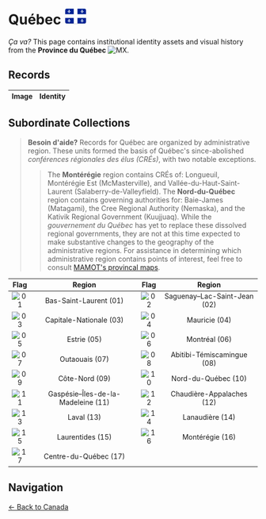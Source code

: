 # Québec ![QC](https://github.com/apapenheim/nation-branding-now/blob/master/images/FlagKit/NA/CA/QC/QC@2x.png)

*Ça va?* This page contains institutional identity assets and visual history from the **Province du Québec** ![MX](../../images/FlagKit/NA/CA/QC/QC.png).

## Records

| Image | Identity |
| :---: | :--- |

## Subordinate Collections

> **Besoin d'aide?**
> Records for Québec are organized by administrative region. These units formed the basis of Québec's since-abolished *conférences régionales des élus (CRÉs)*, with two notable exceptions.
> > The **Montérégie** region contains CRÉs of: Longueuil, Montérégie Est (McMasterville), and Vallée-du-Haut-Saint-Laurent (Salaberry-de-Valleyfield).
> > The **Nord-du-Québec** region contains governing authorities for: Baie-James (Matagami), the Cree Regional Authority (Nemaska), and the Kativik Regional Government (Kuujjuaq).
> While the *gouvernement du Québec* has yet to replace these dissolved regional governments, they are not at this time expected to make substantive changes to the geography of the administrative regions. For assistance in determining which administrative region contains points of interest, feel free to consult [MAMOT's provincal maps](http://www.mamot.gouv.qc.ca/organisation-municipale/cartotheque/cartes-provinciales/).

| Flag | Region | Flag | Region |
| :---: | :---: | :---: | :---: |
| ![01](../../images/FlagKit/NA/CA/QC/01/01@2x.png) | Bas-Saint-Laurent (01) | ![02](../../images/FlagKit/NA/CA/QC/02/02@2x.png) | Saguenay–Lac-Saint-Jean (02) |
| ![03](../../images/FlagKit/NA/CA/QC/03/03@2x.png) | Capitale-Nationale (03) | ![04](../../images/FlagKit/NA/CA/QC/04/04@2x.png) | Mauricie (04) |
| ![05](../../images/FlagKit/NA/CA/QC/05/05@2x.png) | Estrie (05) | ![06](../../images/FlagKit/NA/CA/QC/06/06@2x.png) | Montréal (06) |
| ![07](../../images/FlagKit/NA/CA/QC/07/07@2x.png) | Outaouais (07) | ![08](../../images/FlagKit/NA/CA/QC/08/08@2x.png) | Abitibi-Témiscamingue (08) |
| ![09](../../images/FlagKit/NA/CA/QC/09/09@2x.png) | Côte-Nord (09) | ![10](../../images/FlagKit/NA/CA/QC/10/10@2x.png) | Nord-du-Québec (10) |
| ![11](../../images/FlagKit/NA/CA/QC/11/11@2x.png) | Gaspésie–Îles-de-la-Madeleine (11) | ![12](../../images/FlagKit/NA/CA/QC/12/12@2x.png) | Chaudière-Appalaches (12) |
| ![13](../../images/FlagKit/NA/CA/QC/13/13@2x.png) | Laval (13) | ![14](../../images/FlagKit/NA/CA/QC/14/14@2x.png) | Lanaudière (14) |
| ![15](../../images/FlagKit/NA/CA/QC/15/15@2x.png) | Laurentides (15) | ![16](../../images/FlagKit/NA/CA/QC/16/16@2x.png) | Montérégie (16) |
| ![17](../../images/FlagKit/NA/CA/QC/17/17@2x.png) | Centre-du-Québec (17) |

## Navigation

[← Back to Canada](../README.md)
